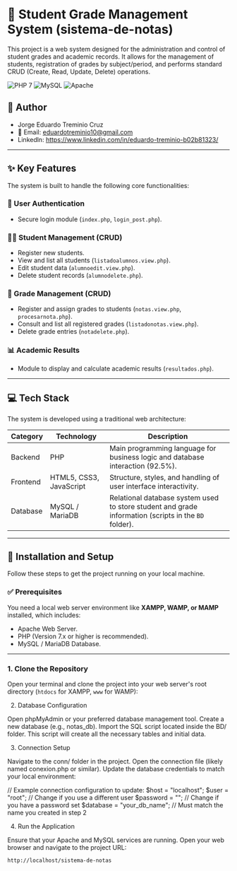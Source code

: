 # 📝 Student Grade Management System (sistema-de-notas)

This project is a web system designed for the administration and control of student grades and academic records. It allows for the management of students, registration of grades by subject/period, and performs standard CRUD (Create, Read, Update, Delete) operations.

![PHP 7](https://img.shields.io/badge/PHP%207-777BB4?style=for-the-badge&logo=php&logoColor=white)
![MySQL](https://img.shields.io/badge/MySQL-4479A1?style=for-the-badge&logo=mysql&logoColor=white)
![Apache](https://img.shields.io/badge/Apache-D22128?style=for-the-badge&logo=apache&logoColor=white)


## 👤 Author
- Jorge Eduardo Treminio Cruz
- 📧 Email: eduardotreminio10@gmail.com
- Linkedln: https://www.linkedin.com/in/eduardo-treminio-b02b81323/
---

## ✨ Key Features

The system is built to handle the following core functionalities:

### 🔑 User Authentication
- Secure login module (`index.php`, `login_post.php`).

### 👨‍🎓 Student Management (CRUD)
- Register new students.
- View and list all students (`listadoalumnos.view.php`).
- Edit student data (`alumnoedit.view.php`).
- Delete student records (`alumnodelete.php`).

### 📝 Grade Management (CRUD)
- Register and assign grades to students (`notas.view.php`, `procesarnota.php`).
- Consult and list all registered grades (`listadonotas.view.php`).
- Delete grade entries (`notadelete.php`).

### 📊 Academic Results
- Module to display and calculate academic results (`resultados.php`).

---

## 💻 Tech Stack

The system is developed using a traditional web architecture:

| Category  | Technology              | Description                                                                 |
|-----------|-------------------------|-----------------------------------------------------------------------------|
| Backend   | PHP                     | Main programming language for business logic and database interaction (92.5%). |
| Frontend  | HTML5, CSS3, JavaScript | Structure, styles, and handling of user interface interactivity.             |
| Database  | MySQL / MariaDB         | Relational database system used to store student and grade information (scripts in the `BD` folder). |

---

## 🚀 Installation and Setup

Follow these steps to get the project running on your local machine.

### ✅ Prerequisites

You need a local web server environment like **XAMPP, WAMP, or MAMP** installed, which includes:

- Apache Web Server.
- PHP (Version 7.x or higher is recommended).
- MySQL / MariaDB Database.

---

### 1. Clone the Repository

Open your terminal and clone the project into your web server's root directory (`htdocs` for XAMPP, `www` for WAMP):

2. Database Configuration

Open phpMyAdmin or your preferred database management tool.
Create a new database (e.g., notas_db).
Import the SQL script located inside the BD/ folder. This script will create all the necessary tables and initial data.

3. Connection Setup

Navigate to the conn/ folder in the project.
Open the connection file (likely named conexion.php or similar).
Update the database credentials to match your local environment:

// Example connection configuration to update:
$host = "localhost";
$user = "root";       // Change if you use a different user
$password = "";       // Change if you have a password set
$database = "your_db_name"; // Must match the name you created in step 2


4. Run the Application

Ensure that your Apache and MySQL services are running.
Open your web browser and navigate to the project URL:
```bash
http://localhost/sistema-de-notas

